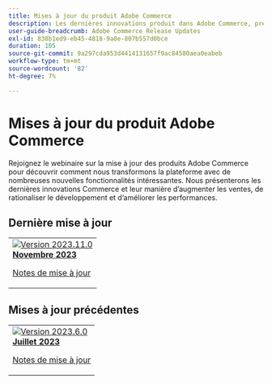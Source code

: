 ```yaml
---
title: Mises à jour du produit Adobe Commerce
description: Les dernières innovations produit dans Adobe Commerce, présentées par l’équipe produit Adobe Commerce.
user-guide-breadcrumb: Adobe Commerce Release Updates
exl-id: 838b1ed9-eb45-4818-9a8e-807b557d0bce
duration: 105
source-git-commit: 9a297cda953d4414131657f9ac84580aea0eabeb
workflow-type: tm+mt
source-wordcount: '82'
ht-degree: 7%

---
```


# Mises à jour du produit Adobe Commerce

Rejoignez le webinaire sur la mise à jour des produits Adobe Commerce pour découvrir comment nous transformons la plateforme avec de nombreuses nouvelles fonctionnalités intéressantes. Nous présenterons les dernières innovations Commerce et leur manière d’augmenter les ventes, de rationaliser le développement et d’améliorer les performances.

## Dernière mise à jour

<table style="max-width: 50%;">
  <tr>
    <td>
      <a href="2023/nov2023.md">
        <img alt="Version 2023.11.0" src="https://video.tv.adobe.com/v/3425732/?format=jpeg" />
      </a>
      <div>
        <a href="2023/nov2023.md">
          <strong>Novembre 2023</strong>
          <br/>
        </a>
          <!-- <em>Release date June 2023 </em> -->
      </div>
      <p>
        <a href="https://experienceleague.adobe.com/docs/commerce-operations/release/notes/overview.html?lang=fr">Notes de mise à jour</a>
      <p>
    </td>
  </tr>  
</table>

## Mises à jour précédentes

<table style="max-width: 50%;">
  <tr>
    <td>
      <a href="2023/july2023.md">
        <img alt="Version 2023.6.0" src="https://video.tv.adobe.com/v/3422012?format=jpeg" />
      </a>
      <div>
        <a href="2023/july2023.md">
          <strong>Juillet 2023</strong>
          <br/>
        </a>
          <!-- <em>Release date June 2023 </em> -->
      </div>
      <p>
        <a href="https://experienceleague.adobe.com/docs/commerce-operations/release/notes/overview.html?lang=fr">Notes de mise à jour</a>
      <p>
    </td>
  </tr>  
</table>

<!--

## Past Updates

<table style="max-width: 50%;">
  <tr>
    <td>
      <a href="2023/2023-4-0.md">
        <img alt="2023.4.0 Release" src="2023/assets/2023-4-0-thumb.png" />
      </a>
      <div>
        <a href="2023/2023-4-0.md">
          <strong>Release | 2023.4.0</strong>
          <br/>
        </a>
          <em>Release date June 2023 </em>
      </div>
      <p>
        <a href="https://experienceleague.adobe.com/docs/experience-manager-cloud-service/content/release-notes/release-notes/release-notes-current.html">Release notes</a>
      <p>
    </td>
    <td>
      <a href="2023/2023-2-0.md">
        <img alt="2023.2.0 Release" src="2023/assets/2023-2-0-thumb.png" />
      </a>
      <div>
        <a href="2023/2023-2-0.md">
          <strong>Release | 2023.2.0</strong>
          <br/>
        </a>
          <em>Release date Mar 2023 </em>
      </div>
      <p>
        <a href="https://experienceleague.adobe.com/docs/experience-manager-cloud-service/content/release-notes/release-notes/release-notes-current.html">Release notes</a>
      <p>
    </td>
    <td>
      <a href="2023/2023-1-0.md">
        <img alt="2023.1.0 Release" src="2023/assets/2023-1-0-thumb.png" />
      </a>
      <div>
        <a href="2023/2023-1-0.md">
          <strong>Release | 2023.1.0</strong>
          <br/>
        </a>
          <em>Release date  Feb 2023 </em>
      </div>
      <p>
        <a href="https://experienceleague.adobe.com/docs/experience-manager-cloud-service/content/release-notes/release-notes/release-notes-current.html">Release notes</a>
      <p>
    </td>
  </tr>  
  <tr> 
    <td>
      <a href="2022/2022-10-0.md">
        <img alt="2022.10.0 Release" src="2022/assets/2022-10-0-thumb.png" />
      </a>
      <div>
        <a href="2022/2022-10-0.md">
          <strong>Release | 2022.10.0</strong>
          <br/>
        </a>
          <em>Release date  Oct 13, 2022 </em>
      </div>
      <p>
        <a href="https://experienceleague.adobe.com/docs/experience-manager-cloud-service/content/release-notes/release-notes/release-notes-current.html">Release notes</a>
      <p>
    </td>
    <td>
      <a href="2022/2022-8-0.md">
        <img alt="2022.8.0 Release" src="2022/assets/2022-8-0-thumb.png" />
      </a>
      <div>
        <a href="2022/2022-8-0.md">
          <strong>Release | 2022.8.0</strong>
          <br/>
        </a>
          <em>Release date  Sept 1, 2022 </em>
      </div>
      <p>
        <a href="https://experienceleague.adobe.com/docs/experience-manager-cloud-service/content/release-notes/release-notes/release-notes-current.html">Release notes</a>
      <p>
    </td>
    <td>
      <a href="2022/2022-7-0.md">
        <img alt="2022.7.0 Release" src="2022/assets/2022-7-0-thumb.png" />
      </a>
      <div>
        <a href="2022/2022-7-0.md">
          <strong>Release | 2022.7.0</strong>
          <br/>
        </a>
          <em>Release date  Aug 8, 2022 </em>
      </div>
      <p>
        <a href="https://experienceleague.adobe.com/docs/experience-manager-cloud-service/content/release-notes/release-notes/release-notes-current.html">Release notes</a>
      <p>
    </td>
</tr>
<tr>
    <td>
      <a href="2022/2022-6-0.md">
        <img alt="2022.6.0 Release" src="2022/assets/2022-6-0-thumb.png" />
      </a>
      <div>
        <a href="2022/2022-6-0.md">
          <strong>Release | 2022.6.0</strong>
          <br/>
        </a>
          <em>Release date  June 30, 2022 </em>
      </div>
      <p>
        <a href="https://experienceleague.adobe.com/docs/experience-manager-cloud-service/content/release-notes/release-notes/release-notes-current.html">Release notes</a>
      <p>
    </td>
    <td>
      <a href="2022/2022-5-0.md">
        <img alt="2022.5.0 Release" src="2022/assets/2022-5-0-thumb.png" />
      </a>
      <div>
        <a href="2022/2022-5-0.md">
          <strong>Release | 2022.5.0</strong>
          <br/>
        </a>
          <em>Release date  June 9, 2022 </em>
      </div>
      <p>
        <a href="https://experienceleague.adobe.com/docs/experience-manager-cloud-service/content/release-notes/release-notes/release-notes-current.html">Release notes</a>
      <p>
    </td>
    <td>
      <a href="2022/2022-4-0.md">
        <img alt="2022.4.0 Release" src="2022/assets/2022-4-0.png" />
      </a>
      <div>
        <a href="2022/2022-4-0.md">
          <strong>Release | 2022.4.0</strong>
          <br/>
        </a>
          <em>Released  May 5, 2022 </em>
      </div>
      <p>
        <a href="https://experienceleague.adobe.com/docs/experience-manager-cloud-service/content/release-notes/release-notes/release-notes-current.html">Release notes</a>
      <p>
    </td>
  </tr>
</table>

-->
